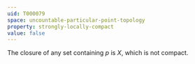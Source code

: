 ```yaml
---
uid: T000079
space: uncountable-particular-point-topology
property: strongly-locally-compact
value: false
---
```

The closure of any set containing $p$ is $X$, which is not compact.


